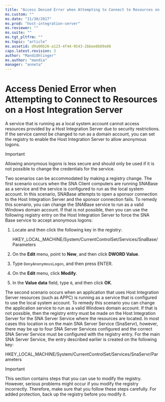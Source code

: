 ```yaml
---
title: "Access Denied Error when Attempting to Connect to Resources on a Host Integration Server1 | Microsoft Docs"
ms.custom: ""
ms.date: "11/30/2017"
ms.prod: "host-integration-server"
ms.reviewer: ""
ms.suite: ""
ms.tgt_pltfrm: ""
ms.topic: "article"
ms.assetid: d9a00b26-a123-4f44-9543-2bbee8b89e08
caps.latest.revision: 3
author: "MandiOhlinger"
ms.author: "mandia"
manager: "anneta"
---
```

# Access Denied Error when Attempting to Connect to Resources on a Host Integration Server
A service that is running as a local system account cannot access resources provided by a Host Integration Server due to security restrictions. If the service cannot be changed to run as a domain account, you can set the registry to enable the Host Integration Server to allow anonymous logons.  
  
> [!IMPORTANT]
>  Allowing anonymous logons is less secure and should only be used if it is not possible to change the credentials for the service.  
  
 Two scenarios can be accommodated by making a registry change. The first scenario occurs when the SNA Client computers are running SNABase as a service and the service is configured to run as the local system account. In this scenario, SNABase attempts to open a sponsor connection to the Host Integration Server and the sponsor connection fails. To remedy this scenario, you can change the SNABase service to run as a valid Windows domain account. If that is not possible, then you can use the following registry entry on the Host Integration Server to force the SNA Base service to accept anonymous logons:  
  
1.  Locate and then click the following key in the registry:  
  
     HKEY_LOCAL_MACHINE/System/CurrentControlSet/Services/SnaBase/Parameters  
  
2.  On the **Edit** menu, point to **New**, and then click **DWORD Value**.  
  
3.  Type `DenyAnonymousLogon`, and then press ENTER.  
  
4.  On the **Edit** menu, click **Modify**.  
  
5.  In the **Value data** field, type `0`, and then click **OK**.  
  
 The second scenario occurs when an application that uses Host Integration Server resources (such as APPC) is running as a service that is configured to use the local system account. To remedy this scenario you can change the application service to run as a valid Windows domain account. If that is not possible, then the registry entry must be made on the Host Integration Server for the SNA Server Service where the resources are located. In most cases this location is on the main SNA Server Service (SnaServr), however, there may be up to four SNA Server Services configured and the correct SNA Server Service must be configured with the registry entry. For the main SNA Server Service, the entry described earlier is created on the following key:  
  
 HKEY_LOCAL_MACHINE/System/CurrentControlSet/Services/SnaServr/Parameters  
  
> [!IMPORTANT]
>  This section contains steps that you can use to modify the registry. However, serious problems might occur if you modify the registry incorrectly. Therefore, make sure that you follow these steps carefully. For added protection, back up the registry before you modify it.